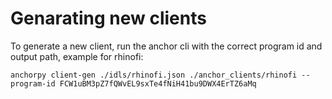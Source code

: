 # Genarating new clients

To generate a new client, run the anchor cli with the correct program id and output path, example for rhinofi:

```
anchorpy client-gen ./idls/rhinofi.json ./anchor_clients/rhinofi --program-id FCW1uBM3pZ7fQWvEL9sxTe4fNiH41bu9DWX4ErTZ6aMq
```
